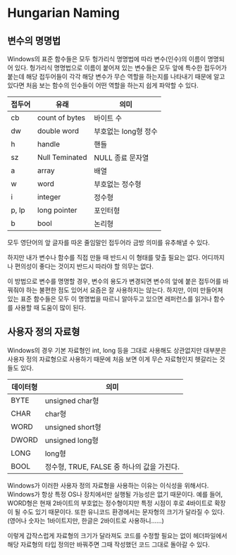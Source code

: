 # Hungarian Naming
  
## 변수의 명명법
  
Windows의 표준 함수들은 모두 헝가리식 명명법에 따라 변수(인수)의 이름이 명명되어 있다. 헝가리식 명명법으로 이름이 붙어져 있는 변수들은 모두 앞에 특수한 접두어가 붙는데 해당 접두어들이 각각 해당 변수가 무슨 역할을 하는지를 나타내기 때문에 알고 있다면 처음 보는 함수의 인수들이 어떤 역할을 하는지 쉽게 파악할 수 있다.  
  
접두어 | 유래 | 의미
-------|------|-----
cb | count of bytes | 바이트 수
dw | double word | 부호없는 long형 정수
h | handle | 핸들
sz | Null Teminated | NULL 종료 문자열
a | array | 배열
w | word | 부호없는 정수형
i | integer | 정수형
p, lp | long pointer | 포인터형
b | bool | 논리형
  
모두 영단어의 앞 글자를 따온 줄임말인 접두어라 금방 의미를 유추해낼 수 있다.  
  
하지만 내가 변수나 함수를 직접 만들 때 반드시 이 형태를 맞출 필요는 없다. 어디까지나 편의성이 좋다는 것이지 반드시 따라야 할 의무는 없다.  
  
이 방법으로 변수를 명명할 경우, 변수의 용도가 변경되면 변수의 앞에 붙은 접두어를 바꿔줘야 하는 불편한 점도 있어서 요즘은 잘 사용하지는 않는다. 하지만, 이미 만들어져 있는 표준 함수들은 모두 이 명명법을 따르니 알아두고 있으면 레퍼런스를 읽거나 함수를 사용할 때 도움이 많이 된다.  
  
## 사용자 정의 자료형
  
Windows의 경우 기본 자료형인 int, long 등을 그대로 사용해도 상관없지만 대부분은 사용자 정의 자료형으로 사용하기 때문에 처음 보면 이게 무슨 자료형인지 헷갈리는 것들도 있다.  
  
데이터형 | 의미
---------|-----
BYTE | unsigned char형
CHAR | char형
WORD | unsigned short형
DWORD | unsigned long형
LONG | long형
BOOL | 정수형, TRUE, FALSE 중 하나의 값을 가진다.
  
Windows가 이러한 사용자 정의 자료형을 사용하는 이유는 이식성을 위해서다. Windows가 항상 특정 OS나 장치에서만 실행될 가능성은 없기 때문이다. 예를 들어, WORD형은 현재 2바이트의 부호없는 정수형이지만 특정 시점이 후로 4바이트로 확장이 될 수도 있기 때문이다. 또한 유니코드 환경에서는 문자형의 크기가 달라질 수 있다. (영어나 숫자는 1바이트지만, 한글은 2바이트로 사용하니......)  
  
이렇게 갑작스럽게 자료형의 크기가 달라져도 코드를 수정할 필요는 없이 헤더파일에서 해당 자료형의 타입 정의만 바꿔주면 그때 작성했던 코드 그대로 돌아갈 수 있다.
